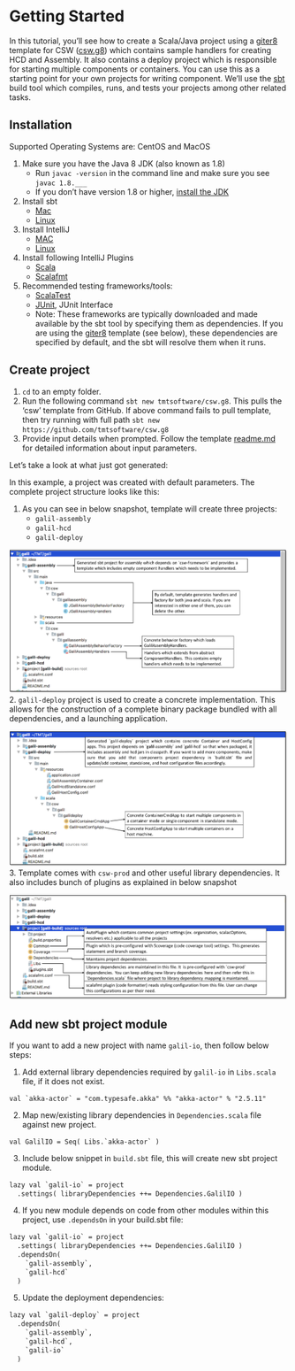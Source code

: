 # Getting Started

In this tutorial, you’ll see how to create a Scala/Java project using a [giter8](http://www.foundweekends.org/giter8/) template for CSW ([csw.g8](https://github.com/tmtsoftware/csw.g8)) which contains sample handlers for creating HCD and Assembly. 
It also contains a deploy project which is responsible for starting multiple components or containers. You can use this as a starting point for your own projects for writing component. 
We’ll use the [sbt](http://www.scala-sbt.org/1.x/docs/index.html) build tool which compiles, runs, and tests your projects among other related tasks.

## Installation
Supported Operating Systems are: CentOS and MacOS
 
1.  Make sure you have the Java 8 JDK (also known as 1.8)
    -   Run  `javac -version`  in the command line and make sure you see  `javac 1.8.___`
    -   If you don’t have version 1.8 or higher,  [install the JDK](http://www.oracle.com/technetwork/java/javase/downloads/index.html)
2.  Install sbt
    -   [Mac](http://www.scala-sbt.org/1.x/docs/Installing-sbt-on-Mac.html)
    -   [Linux](http://www.scala-sbt.org/1.x/docs/Installing-sbt-on-Linux.html)
3. Install IntelliJ 
	- [MAC](https://www.jetbrains.com/idea/download/#section=mac)
	- [Linux](https://www.jetbrains.com/idea/download/#section=linux)
4. Install following IntelliJ Plugins
    - [Scala](https://plugins.jetbrains.com/plugin/1347-scala)
    - [Scalafmt](https://plugins.jetbrains.com/plugin/8236-scalafmt)
5. Recommended testing frameworks/tools: 
	- [ScalaTest](http://www.scalatest.org/)
	- [JUnit](https://junit.org/junit4/), JUnit Interface
	- Note: These frameworks are typically downloaded and made available by the sbt tool by specifying them as dependencies.
	If you are using the [giter8](https://github.com/tmtsoftware/csw.g8) template (see below), these dependencies are specified by default, and the sbt
	will resolve them when it runs.  


## Create project

1.  `cd`  to an empty folder.
2.  Run the following command  `sbt new tmtsoftware/csw.g8`. This pulls the ‘csw’ template from GitHub.
    If above command fails to pull template, then try running with full path `sbt new https://github.com/tmtsoftware/csw.g8`
3.  Provide input details when prompted. Follow the template [readme.md](https://github.com/tmtsoftware/csw.g8/blob/master/README.md) for detailed information about input parameters.

Let’s take a look at what just got generated:

In this example, a project was created with default parameters. The complete project structure looks like this:

1.  As you can see in below snapshot, template will create three projects:
    - `galil-assembly`
    - `galil-hcd`
    - `galil-deploy`
    
![galil-project-structure](./images/gettingstarted/galil-project.png)
2.  `galil-deploy` project is used to create a concrete implementation.  This allows for the construction of a complete binary
package bundled with all dependencies, and a launching application.

![galil-deploy](./images/gettingstarted/galil-deploy.png)
3.  Template comes with `csw-prod` and other useful library dependencies. It also includes bunch of plugins as explained in below snapshot

![galil-project](./images/gettingstarted/project.png)

## Add new sbt project module

If you want to add a new project with name `galil-io`, then follow below steps:

1. Add external library dependencies required by `galil-io` in `Libs.scala` file, if it does not exist.
```
val `akka-actor` = "com.typesafe.akka" %% "akka-actor" % "2.5.11"
```
2. Map new/existing library dependencies in `Dependencies.scala` file against new project.
```
val GalilIO = Seq( Libs.`akka-actor` )
```
3. Include below snippet in `build.sbt` file, this will create new sbt project module.
```
lazy val `galil-io` = project
  .settings( libraryDependencies ++= Dependencies.GalilIO )
``` 
4. If you new module depends on code from other modules within this project, use `.dependsOn` in your build.sbt file:
``` 
lazy val `galil-io` = project
  .settings( libraryDependencies ++= Dependencies.GalilIO )
  .dependsOn(
    `galil-assembly`,
    `galil-hcd`
  )
```
5. Update the deployment dependencies:
``` 
lazy val `galil-deploy` = project
  .dependsOn(
    `galil-assembly`,
    `galil-hcd`,
    `galil-io`
  )
```

